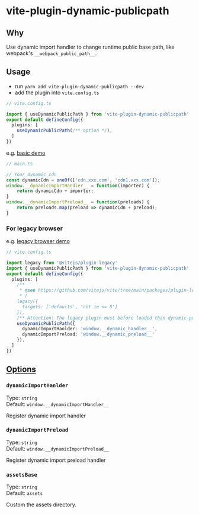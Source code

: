 # vite-plugin-dynamic-publicpath

## Why
Use dynamic import handler to change runtime public base path, like webpack's `__webpack_public_path__`.

## Usage

- run `yarn add vite-plugin-dynamic-publicpath --dev`
- add the plugin into `vite.config.ts`
``` ts
// vite.config.ts

import { useDynamicPublicPath } from 'vite-plugin-dynamic-publicpath'
export default defineConfig({
  plugins: [
    useDynamicPublicPath(/** option */),
  ]
})
```
e.g. [basic demo](https://github.com/jy0529/vite-plugin-dynamic-publicpath/tree/main/examples/dynamic-publicpath-demo)


```ts
// main.ts

// Your dynamic cdn
const dynamicCdn = oneOf(['cdn.xxx.com', 'cdn1.xxx.com']);
window.__dynamicImportHandler__ = function(importer) {
    return dynamicCdn + importer;
}
window.__dynamicImportPreload__ = function(preloads) {
    return preloads.map(preload => dynamicCdn + preload);
}

```
### For legacy browser
e.g. [legacy browser demo](https://github.com/jy0529/vite-plugin-dynamic-publicpath/tree/main/examples/legacy-demo)
```ts
// vite.config.ts

import legacy from '@vitejs/plugin-legacy'
import { useDynamicPublicPath } from 'vite-plugin-dynamic-publicpath'
export default defineConfig({
  plugins: [
    /**
     * @see https://github.com/vitejs/vite/tree/main/packages/plugin-legacy
     * /
    legacy({
      targets: ['defaults', 'not ie <= 8'] 
    }),
    /** Attention! The legacy plugin must before loaded than dynamic-publicpath plugin */
    useDynamicPublicPath({
      dynamicImportHanlder: 'window.__dynamic_handler__',
      dynamicImportPreload: 'window.__dynamic_preload__'
    }),
  ]
})

```

## [Options](https://github.com/jy0529/vite-plugin-dynamic-publicpath/blob/main/index.d.ts)

### `dynamicImportHanlder`

Type: `string`<br>
Default: `window.__dynamicImportHandler__`

Register dynamic import handler

### `dynamicImportPreload`

Type: `string`<br>
Default: `window.__dynamicImportPreload__`

Register dynamic import preload handler

### `assetsBase`

Type: `string`<br>
Default: `assets`

Custom the assets directory.
